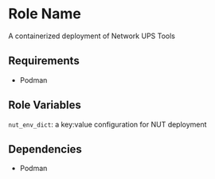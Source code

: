 Role Name
=========

A containerized deployment of Network UPS Tools

Requirements
------------

* Podman

Role Variables
--------------

`nut_env_dict`: a key:value configuration for NUT deployment

Dependencies
------------

* Podman
